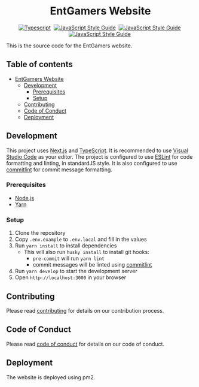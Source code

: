 <div style="text-align:center">

# EntGamers Website

[![Typescript](https://img.shields.io/badge/typescript-3178C6?style=flat&logo=TypeScript&logoColor=white)][typescript]&nbsp;
[![JavaScript Style Guide](https://img.shields.io/badge/standardJS-f3df49?style=flat&logo=JavaScript&logoColor=000)][standardjs]&nbsp;
[![JavaScript Style Guide](https://img.shields.io/badge/commitlint-000000?style=flat&logo=commitlint&logoColor=white)][commitlint]&nbsp;
[![JavaScript Style Guide](https://img.shields.io/badge/eslint-4B32C3?style=flat&logo=ESLint&logoColor=white)][eslint]&nbsp;

</div>

This is the source code for the EntGamers website.

<h2>Table of contents</h2>

- [EntGamers Website](#entgamers-website)
  - [Development](#development)
    - [Prerequisites](#prerequisites)
    - [Setup](#setup)
  - [Contributing](#contributing)
  - [Code of Conduct](#code-of-conduct)
  - [Deployment](#deployment)


## Development

This project uses [Next.js][nextjs] and [TypeScript][typescript]. It is recommended to use [Visual Studio Code][vsc] as your editor. The project is configured to use [ESLint][eslint] for code formatting and linting, in standardJS style. It is also configured to use [commitlint][commitlint] for commit message formatting.

### Prerequisites

- [Node.js][nodejs]
- [Yarn][yarn]

### Setup

1. Clone the repository
2. Copy `.env.example` to `.env.local` and fill in the values
3. Run `yarn install` to install dependencies
   - This will also run `husky install` to install git hooks:
     - `pre-commit` will run `yarn lint`
     - commit messages will be linted using [commitlint][commitlint]
4. Run `yarn develop` to start the development server
5. Open `http://localhost:3000` in your browser

## Contributing

Please read [contributing](CONTRIBUTING.md) for details on our contribution process.

## Code of Conduct

Please read [code of conduct](CODE_OF_CONDUCT.md) for details on our code of conduct.

## Deployment

The website is deployed using pm2.


[nodejs]: https://nodejs.org/en/
[typescript]: https://www.typescriptlang.org/
[standardjs]: https://standardjs.com
[commitlint]: https://commitlint.js.org/
[eslint]: https://eslint.org/
[nextjs]: https://nextjs.org/
[vsc]: https://code.visualstudio.com/
[yarn]: https://yarnpkg.com/en/
[pm2]: https://pm2.keymetrics.io/
[nginx]: https://nginx.org/en/

